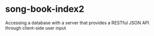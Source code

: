 # song-book-index2
Accessing a database with a server that provides a RESTful JSON API through client-side user input
